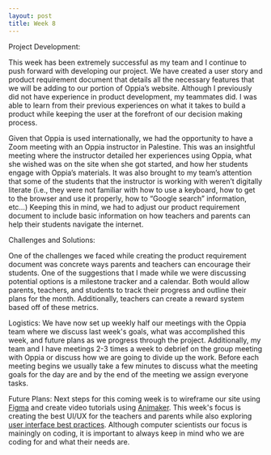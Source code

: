```yaml
---
layout: post
title: Week 8
---
```


Project Development: 

This week has been extremely successful as my team and I continue to push forward with developing our project. We have created a user story and product requirement document that details all the necessary features that we will be adding to our portion of Oppia’s website. Although I previously did not have experience in product development, my teammates did. I was able to learn from their previous experiences on what it takes to build a product while keeping the user at the forefront of our decision making process. 

Given that Oppia is used internationally, we had the opportunity to have a Zoom meeting with an Oppia instructor in Palestine. This was an insightful meeting where the instructor detailed her experiences using Oppia, what she wished was on the site when she got started, and how her students engage with Oppia’s materials. It was also brought to my team’s attention that some of the students that the instructor is working with weren’t digitally literate (i.e., they were not familiar with how to use a keyboard, how to get to the browser and use it properly, how to “Google search” information, etc…) Keeping this in mind, we had to adjust our product requirement document to include basic information on how teachers and parents can help their students navigate the internet.

Challenges and Solutions: 

One of the challenges we faced while creating the product requirement document was concrete ways parents and teachers can encourage their students. One of the suggestions that I made while we were discussing potential options is a milestone tracker and a calendar. Both would allow parents, teachers, and students to track their progress and outline their plans for the month. Additionally, teachers can create a reward system based off of these metrics. 

Logistics:
We have now set up weekly half our meetings with the Oppia team where we discuss last week's goals, what was accomplished this week, and future plans as we progress through the project. Additionally, my team and I have meetings 2-3 times a week to debrief on the group meeting with Oppia or discuss how we are going to divide up the work. Before each meeting begins we usually take a few minutes to discuss what the meeting goals for the day are and by the end of the meeting we assign everyone tasks. 

Future Plans: 
Next steps for this coming week is to wireframe our site using [Figma](https://webdesign.tutsplus.com/articles/what-is-figma--cms-32272) and create video tutorials using [Animaker](https://www.animaker.com/). This week's focus is creating the best UI/UX for the teachers and parents while also exploring [user interface best practices](https://www.usability.gov/what-and-why/user-interface-design.html). Although computer scientists our focus is mainingly on coding, it is important to always keep in mind who we are coding for and what their needs are. 


